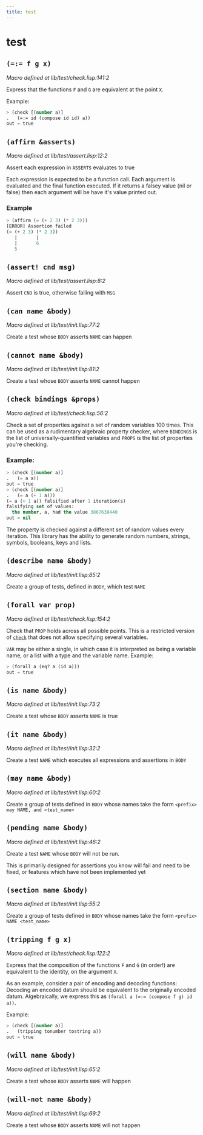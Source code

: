 ```yaml
---
title: test
---
```

# test
## `(=:= f g x)`
*Macro defined at lib/test/check.lisp:141:2*

Express that the functions `F` and `G` are equivalent at the point `X`.

Example:
```cl
> (check [(number a)]
.   (=:= id (compose id id) a))
out = true
```

## `(affirm &asserts)`
*Macro defined at lib/test/assert.lisp:12:2*

Assert each expression in `ASSERTS` evaluates to true

Each expression is expected to be a function call. Each argument is
evaluated and the final function executed. If it returns a falsey
value (nil or false) then each argument will be have it's value
printed out.

### Example
```cl
> (affirm (= (+ 2 3) (* 2 3)))
[ERROR] Assertion failed
(= (+ 2 3) (* 2 3))
   |       |
   |       6
   5
```

## `(assert! cnd msg)`
*Macro defined at lib/test/assert.lisp:8:2*

Assert `CND` is true, otherwise failing with `MSG`

## `(can name &body)`
*Macro defined at lib/test/init.lisp:77:2*

Create a test whose `BODY` asserts `NAME` can happen

## `(cannot name &body)`
*Macro defined at lib/test/init.lisp:81:2*

Create a test whose `BODY` asserts `NAME` cannot happen

## `(check bindings &props)`
*Macro defined at lib/test/check.lisp:56:2*

Check a set of properties against a set of random variables 100 times.
This can be used as a rudimentary algebraic property checker, where
`BINDINGS` is the list of universally-quantified variables and `PROPS` is
the list of properties you're checking.

### Example:
```cl
> (check [(number a)]
.   (= a a))
out = true
> (check [(number a)]
.   (= a (+ 1 a)))
(= a (+ 1 a)) falsified after 1 iteration(s)
falsifying set of values:
  the number, a, had the value 3867638440
out = nil
```

The property is checked against a different set of random values every
iteration. This library has the ability to generate random numbers,
strings, symbols, booleans, keys and lists.

## `(describe name &body)`
*Macro defined at lib/test/init.lisp:85:2*

Create a group of tests, defined in `BODY`, which test `NAME`

## `(forall var prop)`
*Macro defined at lib/test/check.lisp:154:2*

Check that `PROP` holds across all possible points. This is a
restricted version of [`check`](lib.test.check.md#check-bindings-props) that does not allow specifying
several variables.

`VAR` may be either a single, in which case it is interpreted as
being a variable name, or a list with a type and the variable
name.
Example:
```cl
> (forall a (eq? a (id a)))
out = true
```

## `(is name &body)`
*Macro defined at lib/test/init.lisp:73:2*

Create a test whose `BODY` asserts `NAME` is true

## `(it name &body)`
*Macro defined at lib/test/init.lisp:32:2*

Create a test `NAME` which executes all expressions and assertions in
`BODY`

## `(may name &body)`
*Macro defined at lib/test/init.lisp:60:2*

Create a group of tests defined in `BODY` whose names take the form
`<prefix> may NAME, and <test_name>`

## `(pending name &body)`
*Macro defined at lib/test/init.lisp:46:2*

Create a test `NAME` whose `BODY` will not be run.

This is primarily designed for assertions you know will fail and need
to be fixed, or features which have not been implemented yet

## `(section name &body)`
*Macro defined at lib/test/init.lisp:55:2*

Create a group of tests defined in `BODY` whose names take the form
`<prefix> NAME <test_name>`

## `(tripping f g x)`
*Macro defined at lib/test/check.lisp:122:2*

Express that the composition of the functions `F` and `G` (in order!)
are equivalent to the identity, on the argument `X`.

As an example, consider a pair of encoding and decoding functions:
Decoding an encoded datum should be equivalent to the originally
encoded datum. Algebraically, we express this as
`(forall a (=:= (compose f g) id a))`.

Example:
```cl
> (check [(number a)]
.   (tripping tonumber tostring a))
out = true
```

## `(will name &body)`
*Macro defined at lib/test/init.lisp:65:2*

Create a test whose `BODY` asserts `NAME` will happen

## `(will-not name &body)`
*Macro defined at lib/test/init.lisp:69:2*

Create a test whose `BODY` asserts `NAME` will not happen

